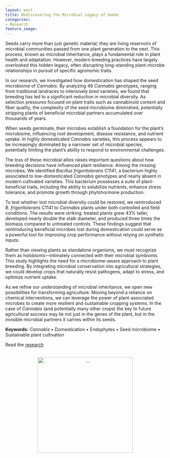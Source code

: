 ```yaml
---
layout: post
title: Rediscovering the Microbial Legacy of Seeds
categories:
- Research
feature_image: 
---
```


Seeds carry more than just genetic material; they are living reservoirs of microbial communities passed from one plant generation to the next. This process, known as microbial inheritance, plays a fundamental role in plant health and adaptation. However, modern breeding practices have largely overlooked this hidden legacy, often disrupting long-standing plant-microbe relationships in pursuit of specific agronomic traits.

In our research, we investigated how domestication has shaped the seed microbiome of *Cannabis*. By analyzing 46 *Cannabis* genotypes, ranging from traditional landraces to intensively bred varieties, we found that breeding has led to a significant reduction in microbial diversity. As selection pressures focused on plant traits such as cannabinoid content and fiber quality, the complexity of the seed microbiome diminished, potentially stripping plants of beneficial microbial partners accumulated over thousands of years.

When seeds germinate, their microbes establish a foundation for the plant’s microbiome, influencing root development, disease resistance, and nutrient uptake. In highly domesticated *Cannabis* varieties, this process appears to be increasingly dominated by a narrower set of microbial species, potentially limiting the plant’s ability to respond to environmental challenges.

The loss of these microbial allies raises important questions about how breeding decisions have influenced plant resilience. Among the missing microbes, We identified *Bacillus frigoritolerans* C1141, a bacterium highly associated to low-domesticated *Cannabis* genotypes and nearly absent in modern cultivated varieties. This bacterium possesses a suite of plant-beneficial traits, including the ability to solubilize nutrients, enhance stress tolerance, and promote growth through phytohormone production.

To test whether lost microbial diversity could be restored, we reintroduced *B. frigoritolerans* C1141 to *Cannabis* plants under both controlled and field conditions. The results were striking: treated plants grew 43% taller, developed nearly double the stalk diameter, and produced three times the biomass compared to untreated controls. These findings suggest that reintroducing beneficial microbes lost during domestication could serve as a powerful tool for improving crop performance without relying on synthetic inputs.

Rather than viewing plants as standalone organisms, we must recognize them as holobionts—intimately connected with their microbial symbionts. This study highlights the need for a microbiome-aware approach to plant breeding. By integrating microbial conservation into agricultural strategies, we could develop crops that naturally resist pathogens, adapt to stress, and optimize nutrient uptake. 

As we refine our understanding of microbial inheritance, we open new possibilities for transforming agriculture. Moving beyond a reliance on chemical interventions, we can leverage the power of plant-associated microbes to create more resilient and sustainable cropping systems. In the case of *Cannabis* (and potentially many other crops) the key to future agricultural success may lie not just in the genes of the plant, but in the invisible microbial partners it carries within its seeds.

**Keywords:** *Cannabis* • Domestication • Endophytes • Seed microbiome • Sustainable plant cultivation

Read the [research](https://microbiomejournal.biomedcentral.com/articles/10.1186/s40168-024-01951-5)

<br>
<center><img src="{{ site.baseurl }}/assets/cannabis-draw-mod1.png" class="img-thumbnail" width="300" height=auto alt="..."></center>

<!-- <video width=300 height="300" controls>
  <source src="assets/wild-again-360p.mp4" type="video/mp4">
  <source src="assets/wild-again-360p.ogg" type="video/ogg">
Your browser does not support the video tag.
</video> -->

<!-- https://vimeo.com/1024466638?share=copy -->